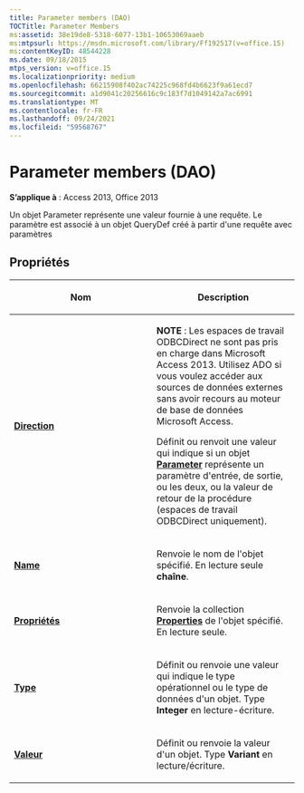 ```yaml
---
title: Parameter members (DAO)
TOCTitle: Parameter Members
ms:assetid: 38e19de8-5318-6077-13b1-10653069aaeb
ms:mtpsurl: https://msdn.microsoft.com/library/Ff192517(v=office.15)
ms:contentKeyID: 48544228
ms.date: 09/18/2015
mtps_version: v=office.15
ms.localizationpriority: medium
ms.openlocfilehash: 66215908f402ac74225c968fd4b6623f9a61ecd7
ms.sourcegitcommit: a1d9041c20256616c9c183f7d1049142a7ac6991
ms.translationtype: MT
ms.contentlocale: fr-FR
ms.lasthandoff: 09/24/2021
ms.locfileid: "59568767"
---
```

# <a name="parameter-members-dao"></a>Parameter members (DAO)

**S’applique à** : Access 2013, Office 2013

Un objet Parameter représente une valeur fournie à une requête. Le paramètre est associé à un objet QueryDef créé à partir d'une requête avec paramètres

## <a name="properties"></a>Propriétés

<table>
<colgroup>
<col style="width: 50%" />
<col style="width: 50%" />
</colgroup>
<thead>
<tr class="header">
<th><p>Nom</p></th>
<th><p>Description</p></th>
</tr>
</thead>
<tbody>
<tr class="odd">
<td><p><strong><a href="parameter-direction-property-dao.md">Direction</a></strong></p></td>
<td><p><strong>NOTE</strong> : Les espaces de travail ODBCDirect ne sont pas pris en charge dans Microsoft Access 2013. Utilisez ADO si vous voulez accéder aux sources de données externes sans avoir recours au moteur de base de données Microsoft Access.</p>
<p>Définit ou renvoit une valeur qui indique si un objet <strong><a href="parameter-object-dao.md">Parameter</a></strong> représente un paramètre d'entrée, de sortie, ou les deux, ou la valeur de retour de la procédure (espaces de travail ODBCDirect uniquement).</p></td>
</tr>
<tr class="even">
<td><p><strong><a href="parameter-name-property-dao.md">Name</a></strong></p></td>
<td><p>Renvoie le nom de l'objet spécifié. En lecture seule <strong>chaîne</strong>.</p></td>
</tr>
<tr class="odd">
<td><p><strong><a href="parameter-properties-property-dao.md">Propriétés</a></strong></p></td>
<td><p>Renvoie la collection <strong><a href="properties-collection-dao.md">Properties</a></strong> de l'objet spécifié. En lecture seule.</p></td>
</tr>
<tr class="even">
<td><p><strong><a href="parameter-type-property-dao.md">Type</a></strong></p></td>
<td><p>Définit ou renvoie une valeur qui indique le type opérationnel ou le type de données d'un objet. Type <strong>Integer</strong> en lecture-écriture.</p></td>
</tr>
<tr class="odd">
<td><p><strong><a href="parameter-value-property-dao.md">Valeur</a></strong></p></td>
<td><p>Définit ou renvoie la valeur d'un objet. Type <strong>Variant</strong> en lecture/écriture.</p></td>
</tr>
</tbody>
</table>

